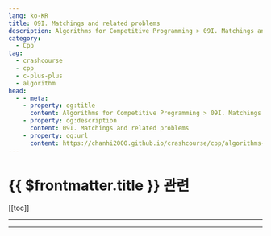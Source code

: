 ```yaml
---
lang: ko-KR
title: 09I. Matchings and related problems
description: Algorithms for Competitive Programming > 09I. Matchings and related problems
category:
  - Cpp
tag: 
  - crashcourse
  - cpp
  - c-plus-plus
  - algorithm
head:
  - - meta:
    - property: og:title
      content: Algorithms for Competitive Programming > 09I. Matchings and related problems
    - property: og:description
      content: 09I. Matchings and related problems
    - property: og:url
      content: https://chanhi2000.github.io/crashcourse/cpp/algorithms-for-competitive-programming/09-graphs/09I.html
---
```


# {{ $frontmatter.title }} 관련

[[toc]]

---

---

<TagLinks />